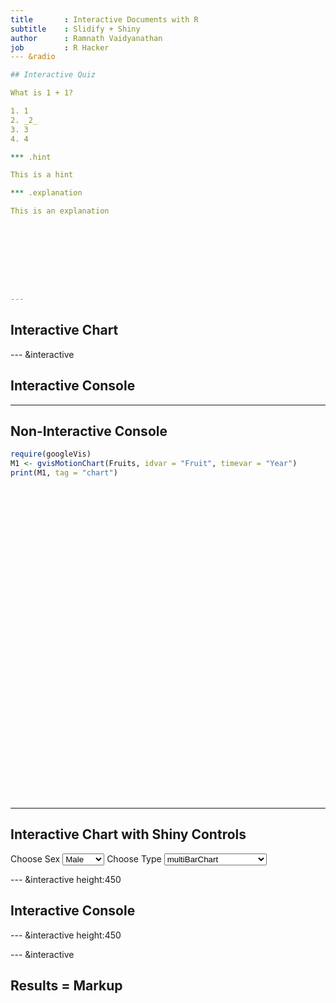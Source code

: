 ```yaml
---
title       : Interactive Documents with R
subtitle    : Slidify + Shiny
author      : Ramnath Vaidyanathan
job         : R Hacker
--- &radio

## Interactive Quiz

What is 1 + 1?

1. 1
2. _2_
3. 3
4. 4

*** .hint

This is a hint

*** .explanation

This is an explanation









---
```


## Interactive Chart


<div id = 'chart1' class = 'rChart nvd3'></div>
<script type='text/javascript'>
 $(document).ready(function(){
      drawchart1()
    });
    function drawchart1(){  
      var opts = {
 "dom": "chart1",
"width":    800,
"height":    400,
"x": "Eye",
"y": "Freq",
"group": "Hair",
"type": "multiBarChart",
"id": "chart1" 
},
        data = [
 {
 "Hair": "Black",
"Eye": "Brown",
"Sex": "Female",
"Freq":     36 
},
{
 "Hair": "Brown",
"Eye": "Brown",
"Sex": "Female",
"Freq":     66 
},
{
 "Hair": "Red",
"Eye": "Brown",
"Sex": "Female",
"Freq":     16 
},
{
 "Hair": "Blond",
"Eye": "Brown",
"Sex": "Female",
"Freq":      4 
},
{
 "Hair": "Black",
"Eye": "Blue",
"Sex": "Female",
"Freq":      9 
},
{
 "Hair": "Brown",
"Eye": "Blue",
"Sex": "Female",
"Freq":     34 
},
{
 "Hair": "Red",
"Eye": "Blue",
"Sex": "Female",
"Freq":      7 
},
{
 "Hair": "Blond",
"Eye": "Blue",
"Sex": "Female",
"Freq":     64 
},
{
 "Hair": "Black",
"Eye": "Hazel",
"Sex": "Female",
"Freq":      5 
},
{
 "Hair": "Brown",
"Eye": "Hazel",
"Sex": "Female",
"Freq":     29 
},
{
 "Hair": "Red",
"Eye": "Hazel",
"Sex": "Female",
"Freq":      7 
},
{
 "Hair": "Blond",
"Eye": "Hazel",
"Sex": "Female",
"Freq":      5 
},
{
 "Hair": "Black",
"Eye": "Green",
"Sex": "Female",
"Freq":      2 
},
{
 "Hair": "Brown",
"Eye": "Green",
"Sex": "Female",
"Freq":     14 
},
{
 "Hair": "Red",
"Eye": "Green",
"Sex": "Female",
"Freq":      7 
},
{
 "Hair": "Blond",
"Eye": "Green",
"Sex": "Female",
"Freq":      8 
} 
]
  
      var data = d3.nest()
        .key(function(d){
          return opts.group === undefined ? 'main' : d[opts.group]
        })
        .entries(data)
      
      nv.addGraph(function() {
        var chart = nv.models[opts.type]()
          .x(function(d) { return d[opts.x] })
          .y(function(d) { return d[opts.y] })
          .width(opts.width)
          .height(opts.height)
         
        
          
        

        
        
        
      
       d3.select("#" + opts.id)
        .append('svg')
        .datum(data)
        .transition().duration(500)
        .call(chart);

       nv.utils.windowResize(chart.update);
       return chart;
      });
    };
</script>
















--- &interactive

## Interactive Console

<textarea class='interactive' id='interactive{{slide.num}}' data-cell='{{slide.num}}' data-results='asis' style='display:none'>require(googleVis)
M1 <- gvisMotionChart(Fruits, idvar = 'Fruit', timevar = 'Year')
print(M1, tag = 'chart')
</textarea>


---

## Non-Interactive Console


```r
require(googleVis)
M1 <- gvisMotionChart(Fruits, idvar = "Fruit", timevar = "Year")
print(M1, tag = "chart")
```

<!-- MotionChart generated in R 3.0.1 by googleVis 0.4.3 package -->
<!-- Mon Aug 19 11:19:31 2013 -->


<!-- jsHeader -->
<script type="text/javascript">
 
// jsData 
function gvisDataMotionChartID229c586b10a1 () {
  var data = new google.visualization.DataTable();
  var datajson =
[
 [
 "Apples",
2008,
"West",
98,
78,
20,
"2008-12-31" 
],
[
 "Apples",
2009,
"West",
111,
79,
32,
"2009-12-31" 
],
[
 "Apples",
2010,
"West",
89,
76,
13,
"2010-12-31" 
],
[
 "Oranges",
2008,
"East",
96,
81,
15,
"2008-12-31" 
],
[
 "Bananas",
2008,
"East",
85,
76,
9,
"2008-12-31" 
],
[
 "Oranges",
2009,
"East",
93,
80,
13,
"2009-12-31" 
],
[
 "Bananas",
2009,
"East",
94,
78,
16,
"2009-12-31" 
],
[
 "Oranges",
2010,
"East",
98,
91,
7,
"2010-12-31" 
],
[
 "Bananas",
2010,
"East",
81,
71,
10,
"2010-12-31" 
] 
];
data.addColumn('string','Fruit');
data.addColumn('number','Year');
data.addColumn('string','Location');
data.addColumn('number','Sales');
data.addColumn('number','Expenses');
data.addColumn('number','Profit');
data.addColumn('string','Date');
data.addRows(datajson);
return(data);
}
 
// jsDrawChart
function drawChartMotionChartID229c586b10a1() {
  var data = gvisDataMotionChartID229c586b10a1();
  var options = {};
options["width"] =    600;
options["height"] =    500;

     var chart = new google.visualization.MotionChart(
       document.getElementById('MotionChartID229c586b10a1')
     );
     chart.draw(data,options);
    

}
  
 
// jsDisplayChart
(function() {
  var pkgs = window.__gvisPackages = window.__gvisPackages || [];
  var callbacks = window.__gvisCallbacks = window.__gvisCallbacks || [];
  var chartid = "motionchart";

  // Manually see if chartid is in pkgs (not all browsers support Array.indexOf)
  var i, newPackage = true;
  for (i = 0; newPackage && i < pkgs.length; i++) {
    if (pkgs[i] === chartid)
      newPackage = false;
  }
  if (newPackage)
    pkgs.push(chartid);

  // Add the drawChart function to the global list of callbacks
  callbacks.push(drawChartMotionChartID229c586b10a1);
})();
function displayChartMotionChartID229c586b10a1() {
  var pkgs = window.__gvisPackages = window.__gvisPackages || [];
  var callbacks = window.__gvisCallbacks = window.__gvisCallbacks || [];
  window.clearTimeout(window.__gvisLoad);
  // The timeout is set to 100 because otherwise the container div we are
  // targeting might not be part of the document yet
  window.__gvisLoad = setTimeout(function() {
    var pkgCount = pkgs.length;
    google.load("visualization", "1", { packages:pkgs, callback: function() {
      if (pkgCount != pkgs.length) {
        // Race condition where another setTimeout call snuck in after us; if
        // that call added a package, we must not shift its callback
        return;
      }
      while (callbacks.length > 0)
        callbacks.shift()();
    } });
  }, 100);
}
 
// jsFooter
 </script>
 
<!-- jsChart -->  
<script type="text/javascript" src="https://www.google.com/jsapi?callback=displayChartMotionChartID229c586b10a1"></script>
 
<!-- divChart -->
  
<div id="MotionChartID229c586b10a1"
  style="width: 600px; height: 500px;">
</div>



















---

## Interactive Chart with Shiny Controls

<div class="row-fluid">
  <div class="span4">
    <form class="well">
      <label class="control-label" for="sex">Choose Sex</label>
      <select id="sex">
        <option value="Male" selected="selected">Male</option>
        <option value="Female">Female</option>
      </select>
      <label class="control-label" for="type">Choose Type</label>
      <select id="type">
        <option value="multiBarChart" selected="selected">multiBarChart</option>
        <option value="multiBarHorizontalChart">multiBarHorizontalChart</option>
      </select>
    </form>
  </div>
  <div class="span8">
    <div id="nvd3plot" class="shiny-html-output nvd3 rChart"></div>
  </div>
</div>















--- &interactive height:450

## Interactive Console 

<textarea class='interactive' id='interactive{{slide.num}}' data-cell='{{slide.num}}' data-results='asis' style='display:none'>require(rCharts)
a <- Highcharts$new()
a$chart(type = "spline")
a$series(data = c(1, 3, 2, 4, 5, 4, 6, 2, 3, 5, NA), dashStyle = "longdash")
a$series(data = c(NA, 4, 1, 3, 4, 2, 9, 1, 2, 3, 4), dashStyle = "shortdot")
a$legend(symbolWidth = 80)
a$print('chart3')
</textarea>


--- &interactive height:450

<textarea class='interactive' id='interactive{{slide.num}}' data-cell='{{slide.num}}' data-results='asis' style='display:none'>n1 <- nPlot(mpg ~ wt, 
  data = mtcars, 
  type = 'scatterChart', 
  group = 'gear'
)
n1$addControls("x", "wt", names(mtcars))
n1$set(width = 450, height = 350)
n1
</textarea>

















--- &interactive

## Results = Markup

<textarea class='interactive' id='interactive{{slide.num}}' data-cell='{{slide.num}}' data-results='markup' style='display:none'>require(xtable)
options(xtable.type = 'html')
xtable(head(mtcars))
</textarea>
























